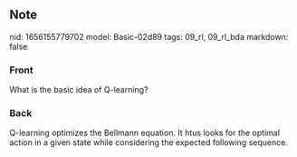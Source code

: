 ## Note
nid: 1656155779702
model: Basic-02d89
tags: 09_rl, 09_rl_bda
markdown: false

### Front
What is the basic idea of Q-learning?

### Back
Q-learning optimizes the Bellmann equation. It htus looks for the optimal action in a given state while considering the expected following sequence.
